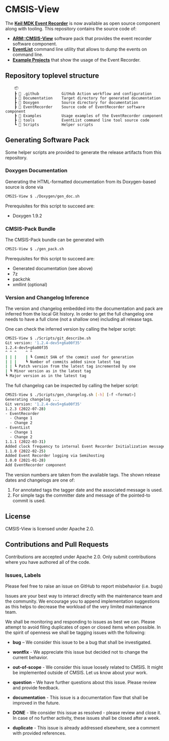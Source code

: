 # CMSIS-View

The [**Keil MDK Event Recorder**](https://www2.keil.com/mdk5/debug) is now available as open source component along with tooling.
This repository contains the source code of:
  - [**ARM::CMSIS-View**](https://arm-software.github.io/CMSIS-View/main/index.html) software pack that provides the event recorder software component.
  - [**EventList**](./tools/eventlist) command line utility that allows to dump the events on command line.
  - [**Example Projects**](./Examples) that show the usage of the Event Recorder.

## Repository toplevel structure

```
    📦
    ┣ 📂 .github          GitHub Action workflow and configuration
    ┣ 📂 Documentation    Target directory for generated documentation
    ┣ 📂 Doxygen          Source directory for documentation
    ┣ 📂 EventRecorder    Source code of EventRecorder software component
    ┣ 📂 Examples         Usage examples of the EventRecorder component
    ┣ 📂 tools            EventList command line tool source code
    ┗ 📂 Scripts          Helper scripts
```

## Generating Software Pack

Some helper scripts are provided to generate the release artifacts from this repository.

### Doxygen Documentation

Generating the HTML-formatted documentation from its Doxygen-based source is done via

```bash
CMSIS-View $ ./Doxygen/gen_doc.sh
``` 

Prerequisites for this script to succeed are:
 - Doxygen 1.9.2

### CMSIS-Pack Bundle

The CMSIS-Pack bundle can be generated with

```bash
CMSIS-View $ ./gen_pack.sh
``` 

Prerequisites for this script to succeed are:
 - Generated documentation (see above)
 - 7z
 - packchk
 - xmllint (optional)

### Version and Changelog Inference

The version and changelog embedded into the documentation and pack are inferred from the
local Git history. In order to get the full changelog one needs to have a full clone (not
a shallow one) including all release tags.

One can check the inferred version by calling the helper script:

```bash
CMSIS-View $ ./Scripts/git_describe.sh
Git version: '1.2.4-dev5+g6a00f35'
1.2.4-dev5+g6a00f35
^ ^ ^    ^ ^
| | |    | ┗ Commit SHA of the commit used for generation
| | |    ┗ Number of commits added since latest tag
| | ┗ Patch version from the latest tag incremented by one
| ┗ Minor version as in the latest tag
┗ Major version as in the latest tag
``` 

The full changelog can be inspected by calling the helper script:

```bash
CMSIS-View $ ./Scripts/gen_changelog.sh [-h] [-f <format>]
Generating changelog ...
Git version: '1.2.4-dev5+g6a00f35'
1.2.3 (2022-07-28)
- EventRecorder
  - Change 1
  - Change 2
- EventList
  - Change 1
  - Change 2
1.1.1 (2022-03-31)
Added clock frequency to internal Event Recorder Initialization message
1.1.0 (2022-02-25)
Added Event Recorder logging via Semihosting
1.0.0 (2021-01-28)
Add EventRecorder component
```

The version numbers are taken from the available tags. The shown release dates and
changelogs are one of:

1. For annotated tags the tagger date and the associated message is used.
2. For simple tags the committer date and message of the pointed-to commit is used.


## License

CMSIS-View is licensed under Apache 2.0.

## Contributions and Pull Requests

Contributions are accepted under Apache 2.0. Only submit contributions where you have authored all of the code.

### Issues, Labels

Please feel free to raise an issue on GitHub
to report misbehavior (i.e. bugs)

Issues are your best way to interact directly with the maintenance team and the community.
We encourage you to append implementation suggestions as this helps to decrease the
workload of the very limited maintenance team.

We shall be monitoring and responding to issues as best we can.
Please attempt to avoid filing duplicates of open or closed items when possible.
In the spirit of openness we shall be tagging issues with the following:

- **bug** – We consider this issue to be a bug that shall be investigated.

- **wontfix** - We appreciate this issue but decided not to change the current behavior.

- **out-of-scope** - We consider this issue loosely related to CMSIS. It might be implemented outside of CMSIS. Let us know about your work.

- **question** – We have further questions about this issue. Please review and provide feedback.

- **documentation** - This issue is a documentation flaw that shall be improved in the future.

- **DONE** - We consider this issue as resolved - please review and close it. In case of no further activity, these issues shall be closed after a week.

- **duplicate** - This issue is already addressed elsewhere, see a comment with provided references.


